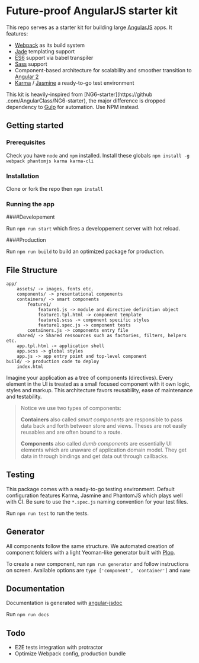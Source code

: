 # Future-proof AngularJS starter kit

This repo serves as a starter kit for building large [AngularJS](https://angularjs.org/) apps.
It features:
- [Webpack](http://webpack.github.io/) as its build system
- [Jade](http://jade-lang.com/) templating support
- [ES6](https://git.io/es6features) support via babel transpiler
- [Sass](http://sass-lang.com/) support
- Component-based architecture for scalability and smoother transition to [Angular 2](https://angular.io/)
- [Karma](https://karma-runner.github.io/0.13/index.html) / [Jasmine](http://jasmine.github.io/) a ready-to-go test environment

 This kit is heavily-inspired from [NG6-starter](https://github
 .com/AngularClass/NG6-starter), the major difference is dropped dependency
 to [Gulp](http://gulpjs.com/) for automation. Use NPM instead.

## Getting started

### Prerequisites

Check you have `node` and `npm` installed.
Install these globals `npm install -g webpack phantomjs karma karma-cli`

### Installation

Clone or fork the repo then `npm install`

### Running the app

####Developement

Run `npm run start` which fires a developpement server with hot reload.

####Production

Run `npm run build` to build an optimized package for production.

## File Structure

    app/
    	assets/ -> images, fonts etc.
    	components/ -> presentational components
    	containers/ -> smart components
	    	feature1/
		    	feature1.js -> module and directive definition object
		    	feature1.tpl.html -> component template
		    	feature1.scss -> component specific styles
		    	feature1.spec.js -> component tests
		    containers.js -> components entry file
    	shared/ -> Shared ressources such as factories, filters, helpers etc.
    	app.tpl.html -> application shell
	    app.scss -> global styles
	    app.js -> app entry point and top-level component
    build/ -> production code to deploy
    	index.html

Imagine your application as a tree of components (directives). Every element in the UI is treated as a small focused component with it own logic, styles and markup. This architecture favors reusability, ease of maintenance and testability.

> Notice we use two types of components:
>
> **Containers** also called *smart components* are responsible to pass data back and forth between store and views. Theses are not easily reusables and are often bound to a route.
>
> **Components** also called *dumb components* are essentially UI elements which are unaware of application domain model. They get data in through bindings and get data out through callbacks.

## Testing

This package comes with a ready-to-go testing environment. Default configuration features Karma, Jasmine and PhantomJS which plays well with CI. Be sure to use the `*.spec.js` naming convention for your test files.

Run `npm run test` to run the tests.

## Generator

All components follow the same structure. We automated creation of component folders with a light Yeoman-like generator built with [Plop](https://github.com/amwmedia/plop).

To create a new component, run `npm run generator` and follow instructions on screen.
Available options are `type ['component', 'container']` and `name`

## Documentation

Documentation is generated with [angular-jsdoc](https://github.com/allenhwkim/angular-jsdoc)

Run `npm run docs`

## Todo

- E2E tests integration with protractor
- Optimize Webpack config, production bundle




